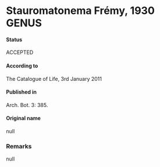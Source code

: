 Stauromatonema Frémy, 1930 GENUS
=======

#### Status
ACCEPTED

#### According to
The Catalogue of Life, 3rd January 2011

#### Published in
Arch. Bot. 3: 385.

#### Original name
null

### Remarks
null
